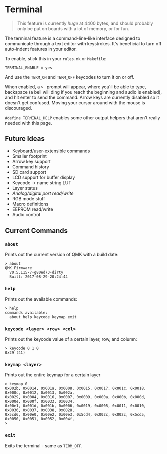 # Terminal

> This feature is currently *huge* at 4400 bytes, and should probably only be put on boards with a lot of memory, or for fun.

The terminal feature is a command-line-like interface designed to communicate through a text editor with keystrokes. It's beneficial to turn off auto-indent features in your editor.

To enable, stick this in your `rules.mk` or `Makefile`:

    TERMINAL_ENABLE = yes

And use the `TERM_ON` and `TERM_OFF` keycodes to turn it on or off.

When enabled, a `> ` prompt will appear, where you'll be able to type, backspace (a bell will ding if you reach the beginning and audio is enabled), and hit enter to send the command. Arrow keys are currently disabled so it doesn't get confused. Moving your cursor around with the mouse is discouraged.

`#define TERMINAL_HELP` enables some other output helpers that aren't really needed with this page.

## Future Ideas

* Keyboard/user-extensible commands
* Smaller footprint
* Arrow key support
* Command history
* SD card support
* LCD support for buffer display
* Keycode -> name string LUT
* Layer status
* *Analog/digital port read/write*
* RGB mode stuff
* Macro definitions
* EEPROM read/write
* Audio control

## Current Commands

### `about`

Prints out the current version of QMK with a build date:

```
> about
QMK Firmware
  v0.5.115-7-g80ed73-dirty
  Built: 2017-08-29-20:24:44
```

### `help`

Prints out the available commands:

```
> help
commands available:
  about help keycode keymap exit
```

### `keycode <layer> <row> <col>`

Prints out the keycode value of a certain layer, row, and column:

```
> keycode 0 1 0
0x29 (41)
```

### `keymap <layer>`

Prints out the entire keymap for a certain layer

```
> keymap 0
0x002b, 0x0014, 0x001a, 0x0008, 0x0015, 0x0017, 0x001c, 0x0018, 0x000c, 0x0012, 0x0013, 0x002a, 
0x0029, 0x0004, 0x0016, 0x0007, 0x0009, 0x000a, 0x000b, 0x000d, 0x000e, 0x000f, 0x0033, 0x0034, 
0x00e1, 0x001d, 0x001b, 0x0006, 0x0019, 0x0005, 0x0011, 0x0010, 0x0036, 0x0037, 0x0038, 0x0028, 
0x5cd6, 0x00e0, 0x00e2, 0x00e3, 0x5cd4, 0x002c, 0x002c, 0x5cd5, 0x0050, 0x0051, 0x0052, 0x004f,
> 
```

### `exit`

Exits the terminal - same as `TERM_OFF`.
